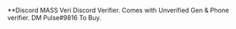 **Discord MASS Veri
Discord Verifier. Comes with Unverified Gen &amp; Phone verifier. DM Pulse#9816 To Buy.
